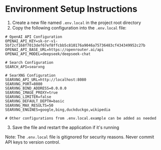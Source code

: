 # Environment Setup Instructions

1. Create a new file named `.env.local` in the project root directory
2. Copy the following configuration into the `.env.local` file:

```env
# OpenAI API Configuration
OPENAI_API_KEY=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
OPENAI_API_BASE_URL=https://openrouter.ai/api
OPENAI_API_MODEL=deepseek/deepseek-chat

# Search Configuration
SEARCH_API=searxng

# SearXNG Configuration
SEARXNG_API_URL=http://localhost:8080
SEARXNG_PORT=8080
SEARXNG_BIND_ADDRESS=0.0.0.0
SEARXNG_IMAGE_PROXY=true
SEARXNG_LIMITER=false
SEARXNG_DEFAULT_DEPTH=basic
SEARXNG_MAX_RESULTS=50
SEARXNG_ENGINES=google,bing,duckduckgo,wikipedia

# Other configurations from .env.local.example can be added as needed
```

3. Save the file and restart the application if it's running

Note: The `.env.local` file is gitignored for security reasons. Never commit API keys to version control.
